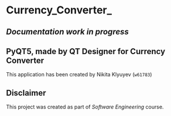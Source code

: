 # Currency_Converter_

## *Documentation work in progress*
## PyQT5, made by QT Designer for Currency Converter
This application has been created by Nikita Klyuyev (`w61783`)

## Disclaimer
This project was created as part of *Software Engineering* course.
